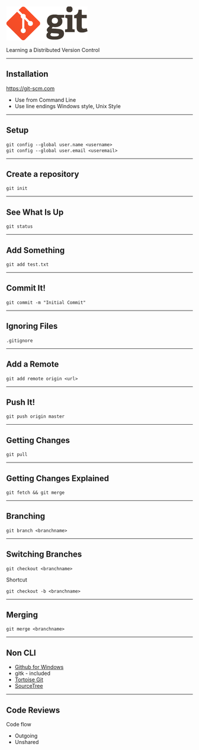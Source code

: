 ![Git Logo](images/logo.png)

Learning a Distributed Version Control


---

## Installation 

https://git-scm.com

  - Use from Command Line
  - Use line endings Windows style, Unix Style

---

## Setup

    git config --global user.name <username>
    git config --global user.email <useremail>

---

## Create a repository

    git init

---

## See What Is Up

    git status

---

## Add Something

    git add test.txt

---

## Commit It!

    git commit -m "Initial Commit"

---

## Ignoring Files

    .gitignore

---

## Add a Remote

    git add remote origin <url>

---

## Push It!

    git push origin master

---

## Getting Changes

    git pull

---

## Getting Changes Explained

    git fetch && git merge 
  
---

## Branching

    git branch <branchname>

---

## Switching Branches

    git checkout <branchname>

Shortcut

    git checkout -b <branchname>

---

## Merging
  
    git merge <branchname>

---

## Non CLI

- [Github for Windows](windows.github.com)
- gitk - included
- [Tortoise Git](http://code.google.com/p/tortoisegit)
- [SourceTree](http://www.sourcetreeapp.com)

---

## Code Reviews

Code flow

  - Outgoing
  - Unshared





